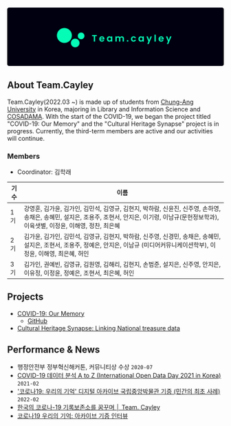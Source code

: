 ![img](./logo/cayley-header-image.png)

## About Team.Cayley 

Team.Cayley(2022.03 ~) is made up of students from [Chung-Ang University](
https://www.cau.ac.kr/index.do) in Korea, majoring in Library and Information Science and [COSADAMA](https://cosadama.com/). With the start of the COVID-19, we began the project titled "COVID-19: Our Memory" and the "Cultural Heritage Synapse" project is in progress. Currently, the third-term members are active and our activities will continue. 

### Members

* Coordinator: 김학래

|기수|이름|
|------|---|
|1기|강영훈, 김가윤, 김가인, 김민석, 김영규, 김현지, 박하람, 신윤진, 신주영, 손하영, 송채은, 송혜민, 설지은, 조용주, 조현서, 안지은, 이기령, 이남규(문헌정보학과), 이육샛별, 이정윤, 이해영, 정찬, 최은혜|
|2기|김가윤, 김가인, 김민석, 김영규, 김현지, 박하람, 신주영, 신경민, 송채은, 송혜민, 설지은, 조현서, 조용주, 정예은, 안지은, 이남규 (미디어커뮤니케이션학부), 이정윤, 이해영, 최은혜, 허인|
|3기|김가인, 권예빈, 김영규, 김원영, 김해리, 김현지, 손범준, 설지은, 신주영, 안지은, 이유정, 이정윤, 정예은, 조현서, 최은혜, 허인|

## Projects
* [COVID-19: Our Memory](http://okfn.kr/projects/covid-19-our-memory/index.html)    
  * [GitHub](https://github.com/Open-Knowledge-Korea/covid-19-our-memory)  
* [Cultural Heritage Synapse: Linking National treasure data]()

## Performance & News
* 행정안전부 정부혁신해커톤, 커뮤니티상 수상 `2020-07`
* [COVID-19 데이터 분석 A to Z (International Open Data Day 2021 in Korea)](http://okfn.kr/2021/02/23/%ec%98%a4%ed%94%88%eb%8d%b0%ec%9d%b4%ed%84%b0%eb%8d%b0%ec%9d%b4-2021-2/) `2021-02`
* ['코로나19: 우리의 기억' 디지털 아카이브 국립중앙박물관 기증 (민간의 최초 사례)](http://www.ikoreanspirit.com/news/articleView.html?idxno=66646) `2022-02`
* [한국의 코로나-19 기록보존소를 꿈꾸며 │ Team. Cayley](https://datapublic.kr/posts/21) 
* [코로나19 우리의 기억: 아카이브 기증 인터뷰](https://blog.naver.com/librarian_dreamer/222693238878)

